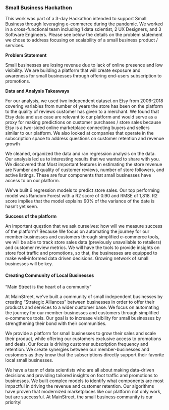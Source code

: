 ### Small Business Hackathon 

This work was part of a 3-day Hackathon intended to support Small Business through leveraging e-commerce during the pandemic. We worked in a cross-functional team including 1 data scientist, 2 UX Designers, and 3 Software Engineers. Please see below the details on the problem statement we chose to address focusing on scalability of a small business product / services. 

**Problem Statement**

Small businesses are losing revenue due to lack of online presence and low visibility. We are building a platform that will create exposure and awareness for small businesses through offering end-users subscription to promotions. 

**Data and Analysis Takeaways**

For our analysis, we used two independent dataset on Etsy from 2006-2018 covering variables from number of years the store has been on the platform to the quality of reviews customer has given to a merchant. We found that Etsy data and use case are relevant to our platform and would serve as a proxy for making predictions on customer purchases / store sales because Etsy is a two-sided online marketplace connecting buyers and sellers similar to our platform. We also looked at companies that operate in the subscription space to address questions on customer retention and revenue growth

We cleaned, organized the data and ran regression analysis on the data. Our analysis led us to interesting results that we wanted to share with you. We discovered that Most important features in estimating the store revenue are Number and quality of customer reviews, number of store followers, and active listings. These are four components that small businesses have access to on our platform. 

We've built 6 regression models to predict store sales. Our top performing model was Random Forest with a R2 score of 0.90 and RMSE of 1,818. R2 score implies that the model explains 90% of the variance of the date is hasn’t yet seen. 

**Success of the platform**

An important question that we ask ourselves: how will we measure success of the platform?
Because We focus on automating the journey for our member-businesses and customers through simplified e-commerce tools, we will be able to track store sales data (previously unavailable to retailers) and customer review metrics. We will have the tools to provide insights on store foot traffic and promotions, so that, the businesses are equipped to make well-informed data driven decisions. Growing network of small businesses will be key. 

#### Creating Community of Local Businesses

“Main Street is the heart of a community”

At MainStreet, we’ve built a community of small independent businesses by creating “Strategic Alliances” between businesses in order to offer their products and services to a wider customer base. We focus on automating the journey for our member-businesses and customers through simplified e-commerce tools. Our goal is to increase visibility for small businesses by strengthening their bond with their communities. 

We provide a platform for small businesses to grow their sales and scale their product, while offering our customers exclusive access to promotions and deals. Our focus is driving customer subscription frequency and retention. We create synergies between our member-businesses and customers as they know that the subscriptions directly support their favorite local small businesses. 

We have a team of data scientists who are all about making data-driven decisions and providing tailored insights on foot traffic and promotions to businesses. We built complex models to identify what components are most impactful in driving the revenue and customer retention. Our algorithms have proven that modernized marketplaces like our platform not only work, but are successful. At MainStreet, the small business community is our priority!
